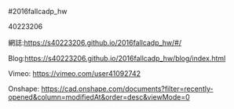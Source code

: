 #2016fallcadp_hw

40223206 

網誌:https://s40223206.github.io/2016fallcadp_hw/#/

Blog:https://s40223206.github.io/2016fallcadp_hw/blog/index.html

Vimeo: https://vimeo.com/user41092742

Onshape: https://cad.onshape.com/documents?filter=recently-opened&column=modifiedAt&order=desc&viewMode=0
